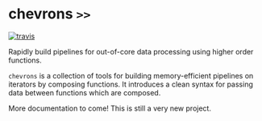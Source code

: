 # chevrons `>>`

[![travis](https://travis-ci.org/lmc2179/chevrons.svg?branch=master)](https://travis-ci.org/lmc2179/chevrons)



Rapidly build pipelines for out-of-core data processing using higher order functions.

`chevrons` is a collection of tools for building memory-efficient pipelines on iterators by composing functions. It introduces a clean syntax for passing data between functions which are composed.

More documentation to come! This is still a very new project.
